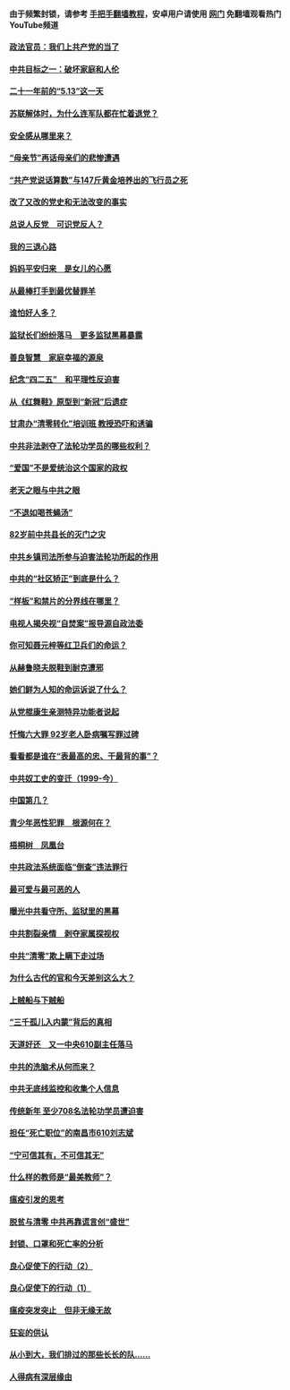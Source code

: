 #### 由于频繁封锁，请参考 [手把手翻墙教程](https://github.com/gfw-breaker/guides/wiki/)，安卓用户请使用 [网门](https://github.com/gfw-breaker/nogfw/blob/master/dl.md?t=05202201) 免翻墙观看热门YouTube频道 

#### [政法官员：我们上共产党的当了](../pages/19/425351.md?t=05202201) 

#### [中共目标之一：破坏家庭和人伦](../pages/19/424454.md?t=05202201) 

#### [二十一年前的“5.13”这一天](../pages/19/424814.md?t=05202201) 

#### [苏联解体时，为什么连军队都在忙着退党？](../pages/19/424335.md?t=05202201) 

#### [安全感从哪里来？](../pages/19/424336.md?t=05202201) 

#### [“母亲节”再话母亲们的悲惨遭遇](../pages/19/424234.md?t=05202201) 

#### [“共产党说话算数”与147斤黄金培养出的飞行员之死](../pages/19/424115.md?t=05202201) 

#### [改了又改的党史和无法改变的事实](../pages/19/424037.md?t=05202201) 

#### [总说人反党　可识党反人？](../pages/19/423820.md?t=05202201) 

#### [我的三退心路](../pages/19/423876.md?t=05202201) 

#### [妈妈平安归来　是女儿的心愿](../pages/19/423947.md?t=05202201) 

#### [从最棒打手到最优替罪羊](../pages/19/423819.md?t=05202201) 

#### [谁怕好人多？](../pages/19/423774.md?t=05202201) 

#### [监狱长们纷纷落马　更多监狱黑幕暴露](../pages/19/423787.md?t=05202201) 

#### [善良智慧　家庭幸福的源泉](../pages/19/423632.md?t=05202201) 

#### [纪念“四二五”　和平理性反迫害](../pages/19/423660.md?t=05202201) 

#### [从《红舞鞋》原型到“新冠”后遗症](../pages/19/423509.md?t=05202201) 

#### [甘肃办“清零转化”培训班 教授恐吓和诱骗](../pages/19/423498.md?t=05202201) 

#### [中共非法剥夺了法轮功学员的哪些权利？](../pages/19/423392.md?t=05202201) 

#### [“爱国”不是爱统治这个国家的政权](../pages/19/423029.md?t=05202201) 

#### [老天之眼与中共之眼](../pages/19/423378.md?t=05202201) 

#### [“不退如喝苍蝇汤”](../pages/19/423287.md?t=05202201) 

#### [82岁前中共县长的灭门之灾](../pages/19/423055.md?t=05202201) 

#### [中共乡镇司法所参与迫害法轮功所起的作用](../pages/19/423064.md?t=05202201) 

#### [中共的“社区矫正”到底是什么？](../pages/19/422870.md?t=05202201) 

#### [“样板”和禁片的分界线在哪里？](../pages/19/422704.md?t=05202201) 

#### [电视人揭央视“自焚案”报导源自政法委](../pages/19/422770.md?t=05202201) 

#### [你可知聂元梓等红卫兵们的命运？](../pages/19/422848.md?t=05202201) 

#### [从赫鲁晓夫脱鞋到耐克遭邪](../pages/19/422826.md?t=05202201) 

#### [她们鲜为人知的命运诉说了什么？](../pages/19/422754.md?t=05202201) 

#### [从党棍康生亲测特异功能者说起](../pages/19/422657.md?t=05202201) 

#### [忏悔六大罪 92岁老人卧病嘱写罪过碑](../pages/19/422750.md?t=05202201) 

#### [看看都是谁在“表最高的忠、干最背的事”？](../pages/19/422703.md?t=05202201) 

#### [中共奴工史的变迁（1999-今）](../pages/19/422656.md?t=05202201) 

#### [中国第几？](../pages/19/422496.md?t=05202201) 

#### [青少年恶性犯罪　根源何在？](../pages/19/422449.md?t=05202201) 

#### [梧桐树　凤凰台](../pages/19/422442.md?t=05202201) 

#### [中共政法系统面临“倒查”违法罪行](../pages/19/422497.md?t=05202201) 

#### [最可爱与最可恶的人](../pages/19/422448.md?t=05202201) 

#### [曝光中共看守所、监狱里的黑幕](../pages/19/422390.md?t=05202201) 

#### [中共割裂亲情　剥夺家属探视权](../pages/19/422364.md?t=05202201) 

#### [中共“清零”欺上瞒下走过场](../pages/19/422306.md?t=05202201) 

#### [为什么古代的官和今天差别这么大？](../pages/19/422228.md?t=05202201) 

#### [上贼船与下贼船](../pages/19/422276.md?t=05202201) 

#### [“三千孤儿入内蒙”背后的真相](../pages/19/422229.md?t=05202201) 

#### [天道好还　又一中央610副主任落马](../pages/19/422155.md?t=05202201) 

#### [中共的洗脑术从何而来？](../pages/19/422154.md?t=05202201) 

#### [中共无底线监控和收集个人信息](../pages/19/422039.md?t=05202201) 

#### [传统新年 至少708名法轮功学员遭迫害](../pages/19/421946.md?t=05202201) 

#### [担任“死亡职位”的南昌市610刘志斌](../pages/19/421957.md?t=05202201) 

#### [“宁可信其有，不可信其无”](../pages/19/421691.md?t=05202201) 

#### [什么样的教师是“最美教师”？](../pages/19/421755.md?t=05202201) 

#### [瘟疫引发的思考](../pages/19/421594.md?t=05202201) 

#### [脱贫与清零 中共再靠谎言创“盛世”](../pages/19/421590.md?t=05202201) 

#### [封锁、口罩和死亡率的分析](../pages/19/421495.md?t=05202201) 

#### [良心促使下的行动（2）](../pages/19/421361.md?t=05202201) 

#### [良心促使下的行动（1）](../pages/19/421302.md?t=05202201) 

#### [瘟疫突发突止　但非无缘无故](../pages/19/421281.md?t=05202201) 

#### [狂妄的供认](../pages/19/421199.md?t=05202201) 

#### [从小到大，我们排过的那些长长的队……](../pages/19/421243.md?t=05202201) 

#### [人得病有深层缘由](../pages/19/420864.md?t=05202201) 

